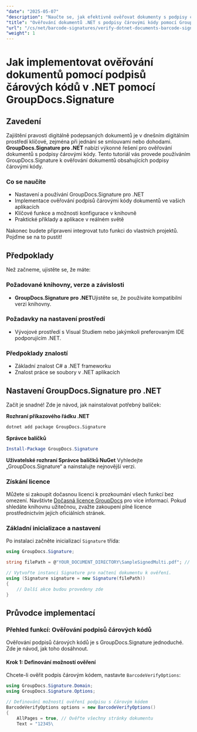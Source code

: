 ```yaml
---
"date": "2025-05-07"
"description": "Naučte se, jak efektivně ověřovat dokumenty s podpisy čárovými kódy pomocí nástroje GroupDocs.Signature pro .NET. Tato příručka se zabývá nastavením, implementací a praktickými aplikacemi."
"title": "Ověřování dokumentů .NET s podpisy čárovými kódy pomocí GroupDocs.Signature"
"url": "/cs/net/barcode-signatures/verify-dotnet-documents-barcode-signatures-groupdocs/"
"weight": 1
---
```


# Jak implementovat ověřování dokumentů pomocí podpisů čárových kódů v .NET pomocí GroupDocs.Signature

## Zavedení

Zajištění pravosti digitálně podepsaných dokumentů je v dnešním digitálním prostředí klíčové, zejména při jednání se smlouvami nebo dohodami. **GroupDocs.Signature pro .NET** nabízí výkonné řešení pro ověřování dokumentů s podpisy čárovými kódy. Tento tutoriál vás provede používáním GroupDocs.Signature k ověřování dokumentů obsahujících podpisy čárovými kódy.

### Co se naučíte
- Nastavení a používání GroupDocs.Signature pro .NET
- Implementace ověřování podpisů čárovými kódy dokumentů ve vašich aplikacích
- Klíčové funkce a možnosti konfigurace v knihovně
- Praktické příklady a aplikace v reálném světě

Nakonec budete připraveni integrovat tuto funkci do vlastních projektů. Pojďme se na to pustit!

## Předpoklady
Než začneme, ujistěte se, že máte:

### Požadované knihovny, verze a závislosti
- **GroupDocs.Signature pro .NET**Ujistěte se, že používáte kompatibilní verzi knihovny.
  
### Požadavky na nastavení prostředí
- Vývojové prostředí s Visual Studiem nebo jakýmkoli preferovaným IDE podporujícím .NET.
### Předpoklady znalostí
- Základní znalost C# a .NET frameworku
- Znalost práce se soubory v .NET aplikacích

## Nastavení GroupDocs.Signature pro .NET
Začít je snadné! Zde je návod, jak nainstalovat potřebný balíček:

**Rozhraní příkazového řádku .NET**
```bash
dotnet add package GroupDocs.Signature
```
**Správce balíčků**
```powershell
Install-Package GroupDocs.Signature
```
**Uživatelské rozhraní Správce balíčků NuGet**
Vyhledejte „GroupDocs.Signature“ a nainstalujte nejnovější verzi.

### Získání licence
Můžete si zakoupit dočasnou licenci k prozkoumání všech funkcí bez omezení. Navštivte [Dočasná licence GroupDocs](https://purchase.groupdocs.com/temporary-license/) pro více informací. Pokud shledáte knihovnu užitečnou, zvažte zakoupení plné licence prostřednictvím jejích oficiálních stránek.

### Základní inicializace a nastavení
Po instalaci začněte inicializací `Signature` třída:
```csharp
using GroupDocs.Signature;

string filePath = @"YOUR_DOCUMENT_DIRECTORY\SampleSignedMulti.pdf"; // Nahraďte skutečnou cestou k souboru

// Vytvořte instanci Signature pro načtení dokumentu k ověření.
using (Signature signature = new Signature(filePath))
{
    // Další akce budou provedeny zde
}
```
## Průvodce implementací
### Přehled funkcí: Ověřování podpisů čárových kódů
Ověřování podpisů čárových kódů je s GroupDocs.Signature jednoduché. Zde je návod, jak toho dosáhnout.

#### Krok 1: Definování možností ověření
Chcete-li ověřit podpis čárovým kódem, nastavte `BarcodeVerifyOptions`:
```csharp
using GroupDocs.Signature.Domain;
using GroupDocs.Signature.Options;

// Definování možností ověření podpisu s čárovým kódem
BarcodeVerifyOptions options = new BarcodeVerifyOptions()
{
    AllPages = true, // Ověřte všechny stránky dokumentu
    Text = "12345\